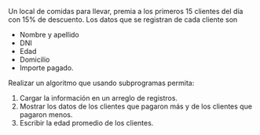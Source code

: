 Un local de comidas para llevar, premia a los primeros 15 clientes del día con 15% de descuento. Los datos que se registran de cada cliente son

- Nombre y apellido
- DNI
- Edad
- Domicilio
- Importe pagado.

Realizar un algoritmo que usando subprogramas permita:

1.  Cargar la información en un arreglo de registros.
2.  Mostrar los datos de los clientes que pagaron más y de los clientes que pagaron menos.
3.  Escribir la edad promedio de los clientes.
